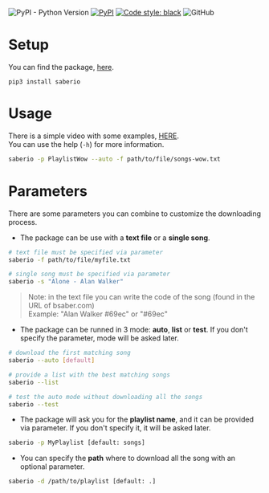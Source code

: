 ![PyPI - Python Version](https://img.shields.io/pypi/pyversions/saberio)
[![PyPI](https://img.shields.io/pypi/v/saberio?color=red)](https://pypi.org/project/saberio/)
[![Code style: black](https://img.shields.io/badge/code%20style-black-000000.svg)](https://github.com/psf/black)
![GitHub](https://img.shields.io/github/license/mortafix/pysaber)

# Setup
You can find the package, [here](https://pypi.org/project/saberio/).
```
pip3 install saberio
```

# Usage
There is a simple video with some examples, [HERE](https://www.loom.com/share/38fb26be202943a3ba9dc42fc6f71ae2).  
You can use the help (`-h`) for more information.
```bash
saberio -p PlaylistWow --auto -f path/to/file/songs-wow.txt
```

# Parameters
There are some parameters you can combine to customize the downloading process.

* The package can be use with a **text file** or a **single song**.
```bash
# text file must be specified via parameter
saberio -f path/to/file/myfile.txt

# single song must be specified via parameter
saberio -s "Alone - Alan Walker"
```
> Note: in the text file you can write the code of the song (found in the URL of bsaber.com)  
> Example: "Alan Walker #69ec" or "#69ec"

* The package can be runned in 3 mode: **auto**, **list** or **test**. If you don't specify the parameter, mode will be asked later.
```bash
# download the first matching song
saberio --auto [default]

# provide a list with the best matching songs
saberio --list

# test the auto mode without downloading all the songs
saberio --test
```

* The package will ask you for the **playlist name**, and it can be provided via parameter. If you don't specify it, it will be asked later.
```bash
saberio -p MyPlaylist [default: songs]
```

* You can specify the **path** where to download all the song with an optional parameter.
```bash
saberio -d /path/to/playlist [default: .]
```
